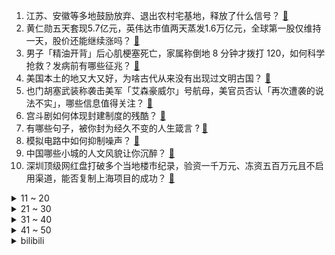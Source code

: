 1. 江苏、安徽等多地鼓励放弃、退出农村宅基地，释放了什么信号？ [:link:](https://www.zhihu.com/question/659691993)
2. 黄仁勋五天套现5.7亿元，英伟达市值两天蒸发1.6万亿元，全球第一股仅维持一天，股价还能继续涨吗？ [:link:](https://www.zhihu.com/question/659589928)
3. 男子「精油开背」后心肌梗塞死亡，家属称倒地 8 分钟才拨打 120，如何科学抢救？发病前有哪些征兆？ [:link:](https://www.zhihu.com/question/659660052)
4. 美国本土的地又大又好，为啥古代从来没有出现过文明古国？ [:link:](https://www.zhihu.com/question/659484459)
5. 也门胡塞武装称袭击美军「艾森豪威尔」号航母，美官员否认「再次遭袭的说法不实」，哪些信息值得关注？ [:link:](https://www.zhihu.com/question/659659270)
6. 宫斗剧如何体现封建制度的残酷？ [:link:](https://www.zhihu.com/question/657310665)
7. 有哪些句子，被你封为经久不变的人生箴言 ? [:link:](https://www.zhihu.com/question/659701171)
8. 模拟电路中如何抑制噪声？ [:link:](https://www.zhihu.com/question/27303998)
9. 中国哪些小城的人文风貌让你沉醉？ [:link:](https://www.zhihu.com/question/659403521)
10. 深圳顶级网红盘打破多个当地楼市纪录，验资一千万元、冻资五百万元且不启用渠道，能否复制上海项目的成功？ [:link:](https://www.zhihu.com/question/659619031)
<details>
<summary>11 ~ 20</summary>

11. Manner 去年仅 1225 人缴纳五险，几乎一个门店一名缴纳五险的员工，这暴露了什么问题？ [:link:](https://www.zhihu.com/question/659659241)
12. 有哪些使你成长的句子？ [:link:](https://www.zhihu.com/question/359874713)
13. 美国物价已飙升至全球第一梯队水平，一个十几公分小三明治高达 100 人民币，当地情况如何？ [:link:](https://www.zhihu.com/question/659552465)
14. 2024 欧洲杯瑞士 1:1 德国，菲尔克鲁格补时绝平，德国小组第一出线，如何评价这场比赛？ [:link:](https://www.zhihu.com/question/659503453)
15. 东北三个省之间有什么区别么？ [:link:](https://www.zhihu.com/question/24777928)
16. 如何看待小米副董事长林斌被指“违背承诺”减持套现 1.6 亿元，官方回应：是做公益？ [:link:](https://www.zhihu.com/question/659503232)
17. 美国最高信用等级、最安全的投资产品突然爆雷，哪些信息值得关注？ [:link:](https://www.zhihu.com/question/659657792)
18. 2024 四川高考分数线公布，文科一本 529 分，理科一本 539 分，如何评价今年的分数线？ [:link:](https://www.zhihu.com/question/659678549)
19. Letme直播表示「BLG打差队搁那虐，然后去打MSI就被虐泉」，如何评价这番言论？ [:link:](https://www.zhihu.com/question/659663497)
20. 为什么大雄的父母愿意养活哆啦 A 梦？ [:link:](https://www.zhihu.com/question/545685021)
</details>
<details>
<summary>21 ~ 30</summary>

21. 如何评价电视剧《玫瑰的故事》大结局？ [:link:](https://www.zhihu.com/question/659606300)
22. 如何评价《吹响吧！上低音号》第三季第十二集？ [:link:](https://www.zhihu.com/question/659690611)
23. 如何评价艾尔登法环DLC《黄金树之影》好评率65%，评价跌至褒贬不一，并且仍有下降趋势？ [:link:](https://www.zhihu.com/question/659613928)
24. 大专有必要出省吗? [:link:](https://www.zhihu.com/question/659327500)
25. 大模型时代下，nlp初学者需要怎么入门？ [:link:](https://www.zhihu.com/question/595292943)
26. 喜欢独处的人，独处时都在做什么？ [:link:](https://www.zhihu.com/question/659098418)
27. 可以看一下你相册里最喜欢的照片吗？ [:link:](https://www.zhihu.com/question/659449356)
28. 活了这么久，你悟都出什么道理？ [:link:](https://www.zhihu.com/question/534190254)
29. 女生买 2 份饭拿 6 双筷子被食堂员工指责偷窃，如何评价双方的行为？你觉得买饭可以多拿筷子吗？ [:link:](https://www.zhihu.com/question/659504028)
30. 工厂为什么不停的在招人？ [:link:](https://www.zhihu.com/question/358810424)
</details>
<details>
<summary>31 ~ 40</summary>

31. 为什么心软的人不适合创业？ [:link:](https://www.zhihu.com/question/657177717)
32. 你相册中构图最好的照片是什么？ [:link:](https://www.zhihu.com/question/621418764)
33. 男友家名声很不好父母不同意我们恋爱怎么办? [:link:](https://www.zhihu.com/question/659419800)
34. 为什么这个世界承认别人的优秀很难？ [:link:](https://www.zhihu.com/question/659132920)
35. 2024 高考成绩陆续公布，查分前你是什么心情？ [:link:](https://www.zhihu.com/question/659510528)
36. 2024 欧洲杯 C 罗 8 次助攻追平波博斯基，并列欧洲杯历史助攻王，如何评价他的表现？ [:link:](https://www.zhihu.com/question/659653499)
37. 为什么你学了心理学，还是会情绪失控？ [:link:](https://www.zhihu.com/question/659106309)
38. 大专好还是二本好？ [:link:](https://www.zhihu.com/question/659325928)
39. 有哪些关于月亮的浪漫诗句？ [:link:](https://www.zhihu.com/question/657589402)
40. 如何看待 00 后玩家泄露《原神》游戏新角色信息遭索赔 50 万元，法院判决赔偿原告公司 10 万元？ [:link:](https://www.zhihu.com/question/659594085)
</details>
<details>
<summary>41 ~ 50</summary>

41. 难道没钱就不能生孩子吗？ [:link:](https://www.zhihu.com/question/659454072)
42. 消费降级了，你是买一件贵衣服穿很多年，还是买几件便宜衣服换着穿？ [:link:](https://www.zhihu.com/question/659654065)
43. 2024 LPL 夏季赛TES 2:1 LNG，如何评价这场比赛？ [:link:](https://www.zhihu.com/question/659685216)
44. 嗨，你最近听的一首单曲循环歌曲叫什么名字？ [:link:](https://www.zhihu.com/question/657921930)
45. 星舰看起来很粗糙，谁给我讲讲这玩意儿先进在哪里？ [:link:](https://www.zhihu.com/question/656308754)
46. 准大一新生，一个月生活费多少合适？ [:link:](https://www.zhihu.com/question/659619231)
47. 我国重复使用运载火箭首次 10 公里级垂直起降飞行试验圆满完成，这具有哪些意义？ [:link:](https://www.zhihu.com/question/659669205)
48. 如何评价《海贼王》1118话？ [:link:](https://www.zhihu.com/question/659303124)
49. 乌克兰怎样才能战胜俄罗斯？ [:link:](https://www.zhihu.com/question/658988229)
50. 可以留下文风测试的结果和你的mbti类型吗? [:link:](https://www.zhihu.com/question/659629776)
</details><details>
<summary>bilibili</summary>

</details>